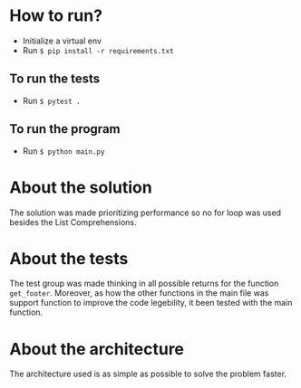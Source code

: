 # How to run?
- Initialize a virtual env
- Run `$ pip install -r requirements.txt`

## To run the tests
- Run `$ pytest .`

## To run the program
- Run `$ python main.py`

# About the solution
The solution was made prioritizing performance so no for loop was used besides the List Comprehensions.

# About the tests
The test group was made thinking in all possible returns for the function `get_footer`. Moreover, as how the other functions in the main file was support function to improve the code legebility, it been tested with the main function.

# About the architecture
The architecture used is as simple as possible to solve the problem faster.
